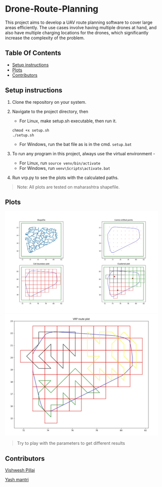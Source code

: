 # Drone-Route-Planning

This project aims to develop a UAV route planning software to cover large areas efficiently. The use cases involve having multiple drones at hand, and also have multiple charging locations for the drones, which significantly increase the complexity of the problem.

## Table Of Contents

  * [Setup instructions](#setup-instructions)
  * [Plots](#plots)
  * [Contributors](#contributors)


## Setup instructions

1. Clone the repository on your system.

2. Navigate to the project directory, then
    - For Linux, make setup.sh executable, then run it.
   
    ```
    chmod +x setup.sh
    ./setup.sh
    ```
    - For Windows, run the bat file as is in the cmd.
    `setup.bat`

3. To run any program in this project, always use the virtual environment -
    - For Linux, run `source venv/bin/activate` 
    - For Windows, run `venv\Scripts\activate.bat`

4. Run vrp.py to see the plots with the calculated paths. 

> Note: All plots are tested on maharashtra shapefile.

## Plots
![Clustering plots](https://raw.githubusercontent.com/theViz343/drone-route-planning/master/plots/clusterplot.jpg) 
![Route Plot](https://raw.githubusercontent.com/theViz343/drone-route-planning/master/plots/vrpplot.jpg)

> Try to play with the parameters to get different results

## Contributors

[Vishwesh Pillai](https://github.com/theViz343)

[Yash mantri](https://github.com/yashm1)

